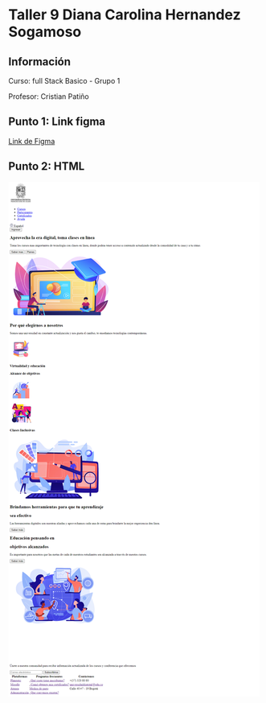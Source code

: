 <h1>Taller 9 Diana Carolina Hernandez Sogamoso</h1>

<h2> Información</h2>

<p>Curso: full Stack Basico - Grupo 1</p>
<p>Profesor: Cristian Patiño</p>

<h2> Punto 1: Link figma</h2>

<a href="https://www.figma.com/file/5IG5PIgM1WfeArBzwKT1cl/Diana-Carolina-Hernandez-Sogamoso?type=design&node-id=5%3A256&mode=design&t=TY7Qm1CEtwRkurDN-1" target="_blank">Link de Figma</a>

<h2>Punto 2: HTML</h2>
<img src="./public/images/html.png" alt="html">